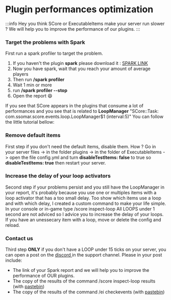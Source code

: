 # Plugin performances optimization

:::info
Hey you think SCore or ExecutableItems make your server run slower ? We will help you to improve the performance of our plugins.
:::

### Target the problems with Spark

First run a spark profiler to target the problem.

1. If you haven't the plugin **spark** please download it : [SPARK LINK](https://www.spigotmc.org/resources/spark.57242/)
2. Now you have spark, wait that you reach your amount of average players
3. Then run **/spark profiler**
4. Wait 1 min or more
5. run **/spark profiler --stop**
6. Open the report :smile:

If you see that SCore appears in the plugins that consume a lot of performances and you see that is related to **LoopManager** "SCore::Task: com.ssomar.score.events.loop.LoopManager$1 (interval:5)" You can follow the little tutorial bellow:

### Remove default items

First step if you don't need the default items, disable them. How ? Go in your server files -> in the folder plugins -> in the folder of ExecutableItems -> open the file config.yml and turn **disableTestItems: false** to true so **disableTestItems: true** then restart your server.

### Increase the delay of your loop activators

Second step if your problems persist and you still have the LoopManager in your report, it's probably because you use one or multiples items with a loop activator that has a too small delay. Too show which items use a loop and with which delay, I created a custom command to make your life simple. In your console or in-game type /score inspect-loop All LOOPS under 1 second are not adviced so I advice you to increase the delay of your loops. If you have an unessecary item with a loop, move or delete the config and reload.

### Contact us

Third step **ONLY** if you don't have a LOOP under 15 ticks on your server, you can open a post on the [discord ](https://discord.com/invite/TRmSwJaYNv)in the support channel. Please in your post include:

* The link of your Spark report and we will help you to improve the performance of OUR plugins.
* The copy of the results of the command /score inspect-loop results (with [pastebin](https://pastebin.com/))
* The copy of the results of the command /ei checkevents (with [pastebin](https://pastebin.com/))
